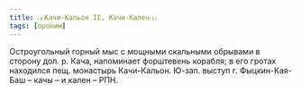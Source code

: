 ```yaml
---
title: ⒜Качи-Кальон II, Качи-Кален⒵
tags: [ороним]
---
```


Остроугольный горный мыс с мощными скальными обрывами в сторону дол. р. Кача,
напоминает форштевень корабля; в его гротах находился пещ. монастырь
Качи-Кальон. Ю-зап. выступ г. Фыцкин-Кая-Баш – качы – и кален – РПН.
